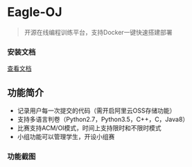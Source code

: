 # Eagle-OJ

> 开源在线编程训练平台，支持Docker一键快速搭建部署

### 安装文档

[查看文档](http://docs.eagleoj.com)

## 功能简介

* 记录用户每一次提交的代码（需开启阿里云OSS存储功能）
* 支持多语言判卷（Python2.7，Python3.5，C++，C，Java8）
* 比赛支持ACM/OI模式，时间上支持限时和不限时模式
* 小组功能可以管理学生，开设小组赛

### 功能截图

